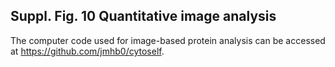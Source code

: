 ## Suppl. Fig. 10 Quantitative image analysis 

The computer code used for image-based protein analysis can be accessed at https://github.com/jmhb0/cytoself.